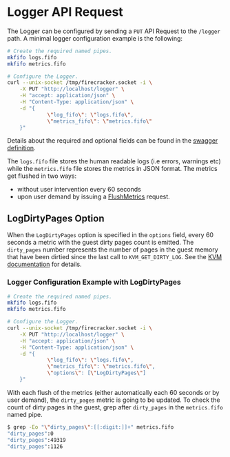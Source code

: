 # Logger API Request

The Logger can be configured by sending a `PUT` API Request to the `/logger`
path.
A minimal logger configuration example is the following:

```bash
# Create the required named pipes.
mkfifo logs.fifo
mkfifo metrics.fifo

# Configure the Logger.
curl --unix-socket /tmp/firecracker.socket -i \
    -X PUT "http://localhost/logger" \
    -H "accept: application/json" \
    -H "Content-Type: application/json" \
    -d "{
             \"log_fifo\": \"logs.fifo\",
             \"metrics_fifo\": \"metrics.fifo\"
    }"
```

Details about the required and optional fields can be found in the
[swagger definition](../../src/api_server/swagger/firecracker.yaml).

The `logs.fifo` file stores the human readable logs (i.e errors,
warnings etc) while the `metrics.fifo` file stores the metrics
in JSON format. The metrics get flushed in two ways:

* without user intervention every 60 seconds
* upon user demand by issuing a [FlushMetrics][1] request.

## LogDirtyPages Option

When the `LogDirtyPages` option is specified in the `options` field, every 60
seconds a metric with the guest dirty pages count is emitted.
The `dirty_pages` number represents the number of pages in the guest memory
that have been dirtied since the last call to `KVM_GET_DIRTY_LOG`.
See the [KVM documentation][2] for details.

### Logger Configuration Example with LogDirtyPages

```bash
# Create the required named pipes.
mkfifo logs.fifo
mkfifo metrics.fifo

# Configure the Logger.
curl --unix-socket /tmp/firecracker.socket -i \
    -X PUT "http://localhost/logger" \
    -H "accept: application/json" \
    -H "Content-Type: application/json" \
    -d "{
             \"log_fifo\": \"logs.fifo\",
             \"metrics_fifo\": \"metrics.fifo\",
             \"options\": [\"LogDirtyPages\"]
    }"
```

With each flush of the metrics (either automatically each 60 seconds or
by user demand), the `dirty_pages` metric is going to be updated.
To check the count of dirty pages in the guest, grep after `dirty_pages` in the
`metrics.fifo` named pipe.

```bash
$ grep -Eo "\"dirty_pages\":[[:digit:]]+" metrics.fifo
"dirty_pages":0
"dirty_pages":49319
"dirty_pages":1126
```

[1]: https://github.com/firecracker-microvm/firecracker/blob/master/docs/api_requests/actions.md
[2]: https://www.kernel.org/doc/Documentation/virtual/kvm/api.txt
